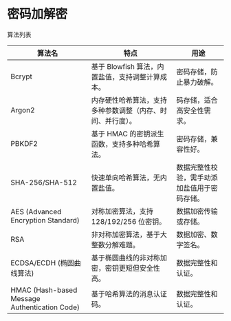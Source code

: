 # 密码加解密

算法列表

| 算法名                                           | 特点                            | 用途                     |
|-----------------------------------------------|-------------------------------|------------------------|
| Bcrypt                                        | 基于 Blowfish 算法，内置盐值，支持调整计算成本。 | 密码存储，防止暴力破解。           |
| Argon2                                        | 内存硬性哈希算法，支持多种参数调整（内存、时间、并行度）。 | 码存储，适合高安全性需求。          |
| PBKDF2                                        | 基于 HMAC 的密钥派生函数，支持多种哈希算法。     | 密码存储，兼容性好。             |
| SHA-256/SHA-512                               | 快速单向哈希算法，无内置盐值。               | 数据完整性校验，需手动添加盐值用于密码存储。 |
| AES (Advanced Encryption Standard)            | 对称加密算法，支持 128/192/256 位密钥。    | 数据加密传输或存储。             |
| RSA                                           | 非对称加密算法，基于大整数分解难题。            | 数据加密、数字签名。             |
| ECDSA/ECDH (椭圆曲线算法)                           | 基于椭圆曲线的非对称加密，密钥更短但安全性高。       | 数据完整性和认证。              |
| HMAC (Hash-based Message Authentication Code) | 基于哈希算法的消息认证码。                 | 数据完整性和认证。              |
